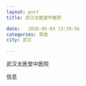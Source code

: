 ```yaml
--- 
layout: post 
title: 武汉太医堂中医院

date:   2016-05-03 13:39:56 
categories: 其他  
city: 武汉
  
--- 
```

   
武汉太医堂中医院

信息

